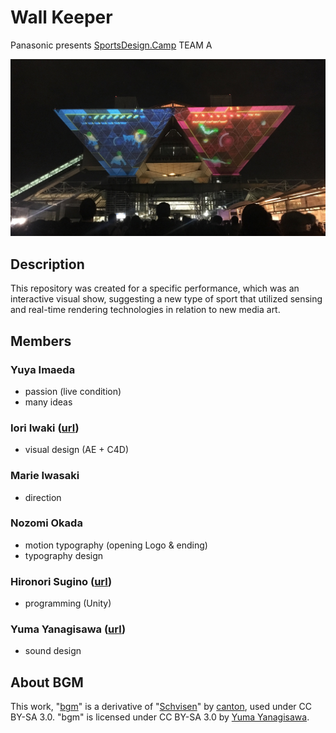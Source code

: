# Wall Keeper

Panasonic presents [SportsDesign.Camp](https://sportsdesign.camp/) TEAM A

![](Imgs/projection.jpg)

## Description

This repository was created for a specific performance, which was an interactive visual show, suggesting a new type of sport that utilized sensing and real-time rendering technologies in relation to new media art.

## Members

### Yuya Imaeda

- passion (live condition)
- many ideas

### Iori Iwaki ([url](https://vimeo.com/ioriiwaki))

- visual design (AE + C4D)

### Marie Iwasaki

- direction

### Nozomi Okada

- motion typography (opening Logo & ending)
- typography design

### Hironori Sugino ([url](http://sugi.cc))

- programming (Unity)

### Yuma Yanagisawa ([url](https://yumayanagisawa.com/))

- sound design

## About BGM

This work, "[bgm](https://soundcloud.com/ya7gisa0/bgm)" is a derivative of "[Schvisen](https://soundcloud.com/canton/schvisen?in=canton/sets/techno-4)" by [canton](https://soundcloud.com/canton), used under CC BY-SA 3.0. "bgm" is licensed under CC BY-SA 3.0 by [Yuma Yanagisawa](https://yumayanagisawa.com/).
